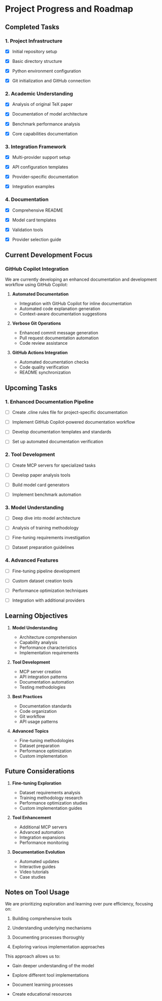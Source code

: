# Project Progress and Roadmap

## Completed Tasks

### 1. Project Infrastructure

- [x] Initial repository setup

- [x] Basic directory structure

- [x] Python environment configuration

- [x] Git initialization and GitHub connection

### 2. Academic Understanding

- [x] Analysis of original TeX paper

- [x] Documentation of model architecture

- [x] Benchmark performance analysis

- [x] Core capabilities documentation

### 3. Integration Framework

- [x] Multi-provider support setup

- [x] API configuration templates

- [x] Provider-specific documentation

- [x] Integration examples

### 4. Documentation

- [x] Comprehensive README

- [x] Model card templates

- [x] Validation tools

- [x] Provider selection guide

## Current Development Focus

### GitHub Copilot Integration

We are currently developing an enhanced documentation and development workflow using GitHub Copilot:

1. **Automated Documentation**

   - Integration with GitHub Copilot for inline documentation
   - Automated code explanation generation
   - Context-aware documentation suggestions

2. **Verbose Git Operations**

   - Enhanced commit message generation
   - Pull request documentation automation
   - Code review assistance

3. **GitHub Actions Integration**

   - Automated documentation checks
   - Code quality verification
   - README synchronization

## Upcoming Tasks

### 1. Enhanced Documentation Pipeline

- [ ] Create .cline rules file for project-specific documentation

- [ ] Implement GitHub Copilot-powered documentation workflow

- [ ] Develop documentation templates and standards

- [ ] Set up automated documentation verification

### 2. Tool Development

- [ ] Create MCP servers for specialized tasks

- [ ] Develop paper analysis tools

- [ ] Build model card generators

- [ ] Implement benchmark automation

### 3. Model Understanding

- [ ] Deep dive into model architecture

- [ ] Analysis of training methodology

- [ ] Fine-tuning requirements investigation

- [ ] Dataset preparation guidelines

### 4. Advanced Features

- [ ] Fine-tuning pipeline development

- [ ] Custom dataset creation tools

- [ ] Performance optimization techniques

- [ ] Integration with additional providers

## Learning Objectives

1. **Model Understanding**

   - Architecture comprehension
   - Capability analysis
   - Performance characteristics
   - Implementation requirements

2. **Tool Development**

   - MCP server creation
   - API integration patterns
   - Documentation automation
   - Testing methodologies

3. **Best Practices**

   - Documentation standards
   - Code organization
   - Git workflow
   - API usage patterns

4. **Advanced Topics**

   - Fine-tuning methodologies
   - Dataset preparation
   - Performance optimization
   - Custom implementation

## Future Considerations

1. **Fine-tuning Exploration**

   - Dataset requirements analysis
   - Training methodology research
   - Performance optimization studies
   - Custom implementation guides

2. **Tool Enhancement**

   - Additional MCP servers
   - Advanced automation
   - Integration expansions
   - Performance monitoring

3. **Documentation Evolution**

   - Automated updates
   - Interactive guides
   - Video tutorials
   - Case studies

## Notes on Tool Usage

We are prioritizing exploration and learning over pure efficiency, focusing on:

1. Building comprehensive tools

2. Understanding underlying mechanisms

3. Documenting processes thoroughly

4. Exploring various implementation approaches

This approach allows us to:

- Gain deeper understanding of the model

- Explore different tool implementations

- Document learning processes

- Create educational resources
